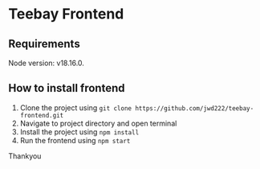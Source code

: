 # Teebay Frontend

## Requirements

Node version: v18.16.0.

## How to install frontend

1. Clone the project using `git clone https://github.com/jwd222/teebay-frontend.git`
2. Navigate to project directory and open terminal
3. Install the project using `npm install`
4. Run the frontend using `npm start`

Thankyou
